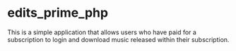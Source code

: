 # edits_prime_php

This is a simple application that allows users who have paid for a subscription to login and download music released within their subscription.
